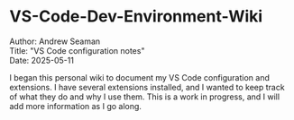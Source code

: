 # VS-Code-Dev-Environment-Wiki

Author: Andrew Seaman </BR>
Title: "VS Code configuration notes" </BR>
Date: 2025-05-11

I began this personal wiki to document my VS Code configuration and extensions. I have several extensions installed, and I wanted to keep track of what they do and why I use them. This is a work in progress, and I will add more information as I go along.

